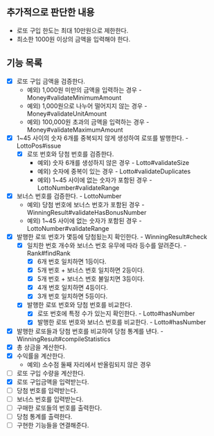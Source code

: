 ## 추가적으로 판단한 내용
- 로또 구입 한도는 최대 10만원으로 제한한다.
- 최소한 1000원 이상의 금액을 입력해야 한다.

## 기능 목록
- [x] 로또 구입 금액을 검증한다.
  - 예외) 1,000원 미만의 금액을 입력하는 경우 - Money#validateMinimumAmount
  - 예외) 1,000원으로 나누어 떨어지지 않는 경우 - Money#validateUnitAmount
  - 예외) 100,000원 초과의 금액을 입력하는 경우 - Money#validateMaximumAmount
- [x] 1~45 사이의 숫자 6개를 중복되지 않게 생성하여 로또를 발행한다. - LottoPos#issue
  - [x] 로또 번호와 당첨 번호를 검증한다. 
    - 예외) 숫자 6개를 생성하지 않은 경우 - Lotto#validateSize
    - 예외) 숫자에 중복이 있는 경우 - Lotto#validateDuplicates
    - 예외) 1~45 사이에 없는 숫자가 포함된 경우 - LottoNumber#validateRange
- [x] 보너스 번호를 검증한다. - LottoNumber
  - 예외) 당첨 번호에 보너스 번호가 포함된 경우 - WinningResult#validateHasBonusNumber
  - 예외) 1~45 사이에 없는 숫자가 포함된 경우 - LottoNumber#validateRange
- [x] 발행한 로또 번호가 몇등에 당첨됬는지 확인한다. - WinningResult#check
  - [x] 일치한 번호 개수와 보너스 번호 유무에 따라 등수를 알려준다. - Rank#findRank
    - [x] 6개 번호 일치하면 1등이다.
    - [x] 5개 번호 + 보너스 번호 일치하면 2등이다.
    - [x] 5개 번호 + 보너스 번호 불일치면 3등이다.
    - [x] 4개 번호 일치하면 4등이다.
    - [x] 3개 번호 일치하면 5등이다.
  - [x] 발행한 로또 번호와 당첨 번호를 비교한다.
    - [x] 로또 번호에 특정 수가 있는지 확인한다. - Lotto#hasNumber
    - [x] 발행한 로또 번호와 보너스 번호를 비교한다. - Lotto#hasNumber
- [x] 발행한 로또들과 당첨 번호를 비교하여 당첨 통계를 낸다. - WinningResult#compileStatistics
- [x] 총 상금을 계산한다.
- [x] 수익률을 계산한다.
  - 예외) 소수점 둘째 자리에서 반올림되지 않은 경우
- [ ] 로또 구입 수량을 계산한다.
- [x] 로또 구입금액을 입력받는다.
- [ ] 당첨 번호를 입력받는다.
- [ ] 보너스 번호를 입력받는다.
- [ ] 구매한 로또들의 번호를 출력한다.
- [ ] 당첨 통계를 출력한다.
- [ ] 구현한 기능들을 연결해준다.